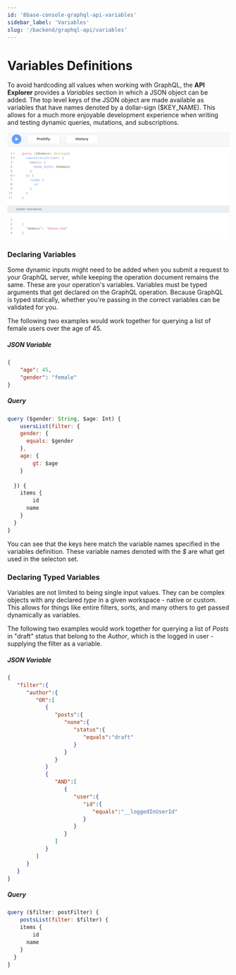 ```yaml
---
id: '8base-console-graphql-api-variables'
sidebar_label: 'Variables'
slug: '/backend/graphql-api/variables'
---
```


# Variables Definitions

To avoid hardcoding all values when working with GraphQL, the **API Explorer** provides a *Variables* section in which a JSON object can be added. The top level keys of the JSON object are made available as variables that have names denoted by a dollar-sign ($KEY_NAME). This allows for a much more enjoyable development experience when writing and testing dynamic queries, mutations, and subscriptions.

![Declaring variables in the API Explorer](./images/api-explorer-query-variables.png)

### Declaring Variables

Some dynamic inputs might need to be added when you submit a request to your GraphQL server, while keeping the operation document remains the same. These are your operation's variables. Variables must be typed arguments that get declared on the GraphQL operation. Because GraphQL is typed statically, whether you're passing in the correct variables can be validated for you.

The following two examples would work together for querying a list of female users over the age of 45.

##### JSON Variable
```json
{
	"age": 45,
	"gender": "female"
}
```

##### Query
```js
query ($gender: String, $age: Int) {
	usersList(filter: {
    gender: {
      equals: $gender
    },
    age: {
    	gt: $age
    }

  }) {
    items {
    	id
      name
    }
  }
}
```

You can see that the keys here match the variable names specified in the variables definition. These variable names denoted with the *$* are what get used in the selecton set.

### Declaring Typed Variables
Variables are not limited to being single input values. They can be complex objects with any declared *type* in a given workspace - native or custom. This allows for things like entire filters, sorts, and many others to get passed dynamically as variables. 

The following two examples would work together for querying a list of *Posts* in "draft" status that belong to the *Author*, which is the logged in user - supplying the filter as a variable.

##### JSON Variable
```json
{  
   "filter":{  
      "author":{  
         "OR":[  
            {  
               "posts":{  
                  "none":{  
                     "status":{  
                        "equals":"draft"
                     }
                  }
               }
            }
            {  
               "AND":[  
                  {  
                     "user":{  
                        "id":{  
                           "equals":"__loggedInUserId"
                        }
                     }
                  }
               ]
            }
         ]
      }
   }
}
```

##### Query
```js
query ($filter: postFilter) {
	postsList(filter: $filter) {
    items {
    	id
      name
    }
  }
}
```